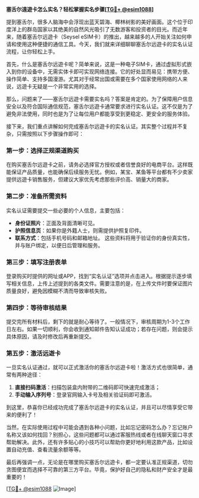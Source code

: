 **塞舌尔遠遊卡怎么实名？轻松掌握实名步骤[[TG💪+ @esim1088](https://t.me/s/esim1088)]**

提到塞舌尔，很多人脑海中会浮现出蓝天碧海、椰林树影的美好画面。这个位于印度洋上的群岛国家以其绝美的自然风光吸引了无数游客和投资者的目光。而近年来，随着塞舌尔远遊卡（Seysel eSIM卡）的推出，越来越多的人开始关注如何申请和使用这种便捷的通信工具。今天，我们就来详细聊聊塞舌尔远遊卡的实名认证流程，让你轻松上手。

首先，什么是塞舌尔远遊卡呢？简单来说，这是一种电子SIM卡，通过虚拟形式嵌入到你的设备中，无需实体卡即可实现网络连接。它的好处显而易见：携带方便、操作简单、支持多国漫游。尤其对于经常出国或需要在多个国家使用网络的人来说，远遊卡无疑是一个非常实用的选择。

那么，问题来了——塞舌尔远遊卡需要实名吗？答案是肯定的。为了保障用户信息安全以及符合国际通信规范，塞舌尔远遊卡通常要求进行实名认证。这不仅是为了避免非法使用，同时也是为了让每位用户都能享受到更稳定、更安全的服务体验。

接下来，我们重点讲解如何完成塞舌尔远遊卡的实名认证。其实整个过程并不复杂，只需按照以下步骤操作即可：

### 第一步：选择正规渠道购买
在购买塞舌尔远遊卡之前，请务必选择官方授权或者信誉良好的电商平台。这样既能保证产品质量，也能确保后续服务无忧。例如，某宝、某鱼等平台都有不少卖家提供远遊卡销售服务，但建议大家优先考虑那些评价高、销量大的商家。

### 第二步：准备所需资料
实名认证需要提交一些必要的个人信息，主要包括：
- **身份证照片**：正面及背面清晰可见。
- **护照信息页**：如果你是外籍人士，则需提供护照复印件。
- **联系方式**：包括手机号码和邮箱地址。
这些资料将用于验证你的身份真实性，并与账户绑定，以便日后管理和服务。

### 第三步：填写注册表单
登录购买时提供的网址或APP，找到“实名认证”选项并点击进入。根据提示逐步填写相关信息，上传上述提到的各类文件。需要注意的是，在上传文件时要保证图片质量良好，避免因模糊不清而导致审核失败。

### 第四步：等待审核结果
提交完所有材料后，剩下的就是耐心等待了。一般情况下，审核周期为1-3个工作日左右。如果一切顺利，你会收到通知邮件告知认证成功；若存在问题，则会提示具体原因，请及时修改后再重新提交。

### 第五步：激活远遊卡
一旦实名认证通过，就可以正式激活你的塞舌尔远遊卡啦！激活方式也很简单，通常有两种途径：
1. **直接扫码激活**：扫描包装盒内附带的二维码即可快速完成激活；
2. **手动输入序列号**：登录官网输入卡号及相关验证码即可激活。

到这里，恭喜你已经成功完成了塞舌尔远遊卡的实名认证，并且可以尽情享受它带来的便利了！

当然，在实际使用过程中可能会遇到各种小问题，比如忘记密码怎么办？忘记账户名称又该如何找回？别担心，这些问题都可以通过客服热线或者在线聊天窗口寻求帮助解决。此外，还有许多贴心的小技巧可以帮助你更好地利用这款产品，比如设置自动充值、查看流量余额等等。

最后再强调一点，无论是在哪里购买塞舌尔远遊卡，都一定要认准正规渠道，切勿贪图便宜而选择不可靠的第三方平台。毕竟，保护好自己的隐私和财产安全才是最重要的！

[[TG💪+ @esim1088](https://t.me/s/esim1088) ![Image](https://i.postimg.cc/4NQfJmqS/Snipaste-2025-05-13-00-14-12.png)]